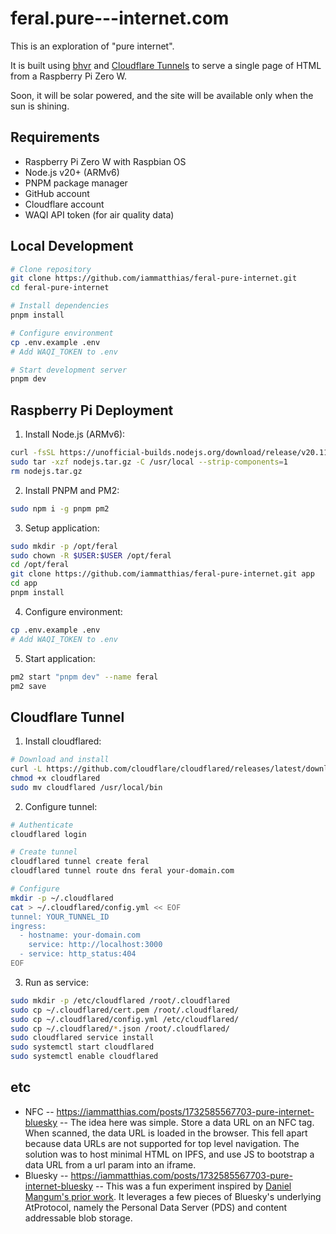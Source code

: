 # feral.pure---internet.com

This is an exploration of "pure internet".

It is built using [bhvr](https://bhvr.dev/) and [Cloudflare Tunnels](https://www.cloudflare.com/products/tunnel/) to serve a single page of HTML from a Raspberry Pi Zero W.

Soon, it will be solar powered, and the site will be available only when the sun is shining.

## Requirements

- Raspberry Pi Zero W with Raspbian OS
- Node.js v20+ (ARMv6)
- PNPM package manager
- GitHub account
- Cloudflare account
- WAQI API token (for air quality data)

## Local Development

```bash
# Clone repository
git clone https://github.com/iammatthias/feral-pure-internet.git
cd feral-pure-internet

# Install dependencies
pnpm install

# Configure environment
cp .env.example .env
# Add WAQI_TOKEN to .env

# Start development server
pnpm dev
```

## Raspberry Pi Deployment

1. Install Node.js (ARMv6):

```bash
curl -fsSL https://unofficial-builds.nodejs.org/download/release/v20.11.1/node-v20.11.1-linux-armv6l.tar.gz -o nodejs.tar.gz
sudo tar -xzf nodejs.tar.gz -C /usr/local --strip-components=1
rm nodejs.tar.gz
```

2. Install PNPM and PM2:

```bash
sudo npm i -g pnpm pm2
```

3. Setup application:

```bash
sudo mkdir -p /opt/feral
sudo chown -R $USER:$USER /opt/feral
cd /opt/feral
git clone https://github.com/iammatthias/feral-pure-internet.git app
cd app
pnpm install
```

4. Configure environment:

```bash
cp .env.example .env
# Add WAQI_TOKEN to .env
```

5. Start application:

```bash
pm2 start "pnpm dev" --name feral
pm2 save
```

## Cloudflare Tunnel

1. Install cloudflared:

```bash
# Download and install
curl -L https://github.com/cloudflare/cloudflared/releases/latest/download/cloudflared-linux-arm > cloudflared
chmod +x cloudflared
sudo mv cloudflared /usr/local/bin
```

2. Configure tunnel:

```bash
# Authenticate
cloudflared login

# Create tunnel
cloudflared tunnel create feral
cloudflared tunnel route dns feral your-domain.com

# Configure
mkdir -p ~/.cloudflared
cat > ~/.cloudflared/config.yml << EOF
tunnel: YOUR_TUNNEL_ID
ingress:
  - hostname: your-domain.com
    service: http://localhost:3000
  - service: http_status:404
EOF
```

3. Run as service:

```bash
sudo mkdir -p /etc/cloudflared /root/.cloudflared
sudo cp ~/.cloudflared/cert.pem /root/.cloudflared/
sudo cp ~/.cloudflared/config.yml /etc/cloudflared/
sudo cp ~/.cloudflared/*.json /root/.cloudflared/
sudo cloudflared service install
sudo systemctl start cloudflared
sudo systemctl enable cloudflared
```

## etc

- NFC
  -- https://iammatthias.com/posts/1732585567703-pure-internet-bluesky
  -- The idea here was simple. Store a data URL on an NFC tag. When scanned, the data URL is loaded in the browser. This fell apart because data URLs are not supported for top level navigation. The solution was to host minimal HTML on IPFS, and use JS to bootstrap a data URL from a url param into an iframe.
- Bluesky
  -- https://iammatthias.com/posts/1732585567703-pure-internet-bluesky
  -- This was a fun experiment inspired by [Daniel Mangum's prior work](https://danielmangum.com/posts/this-website-is-hosted-on-bluesky/). It leverages a few pieces of Bluesky's underlying AtProtocol, namely the Personal Data Server (PDS) and content addressable blob storage.
